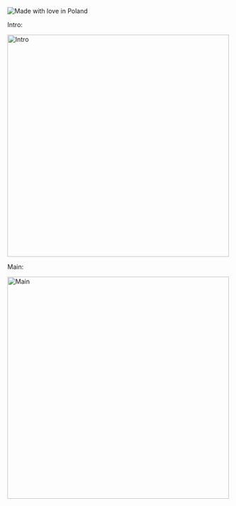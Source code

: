 

![Made with love in Poland](https://madewithlove.now.sh/pl?heart=true)


Intro:

[<img width="500" src="https://i.imgur.com/iaAM1B0.png" alt="Intro">](https://i.imgur.com/iaAM1B0.png)

Main:

[<img width="500" src="https://i.imgur.com/RirElZr.png" alt="Main">](https://i.imgur.com/RirElZr.png)


